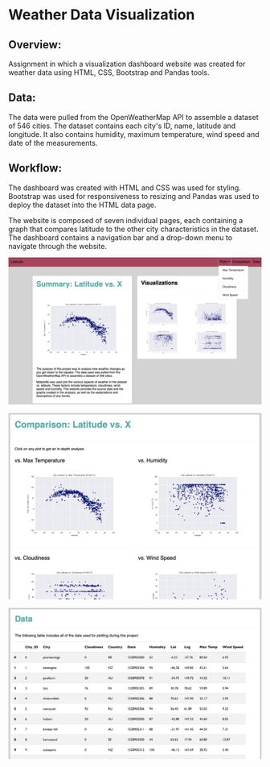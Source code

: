 # Weather Data Visualization

## Overview:
Assignment in which a visualization dashboard website was created for weather data using HTML, CSS, Bootstrap and Pandas tools.

## Data:
The data were pulled from the OpenWeatherMap API to assemble a dataset of 546 cities. The dataset contains each city's ID, name, latitude and longitude. It also contains humidity, maximum temperature, wind speed and date of the measurements.

## Workflow:

The dashboard was created with HTML and CSS was used for styling. Bootstrap was used for responsiveness to resizing and Pandas was used to deploy the dataset into the HTML data page.

The website is composed of seven individual pages, each containing a graph that compares latitude to the other city characteristics in the dataset. The dashboard contains a navigation bar and a drop-down menu to navigate through the website. 

![Image description](images/WebMain.png)

![Image description](images/WebComparison.png)

![Image description](images/WebData.png)